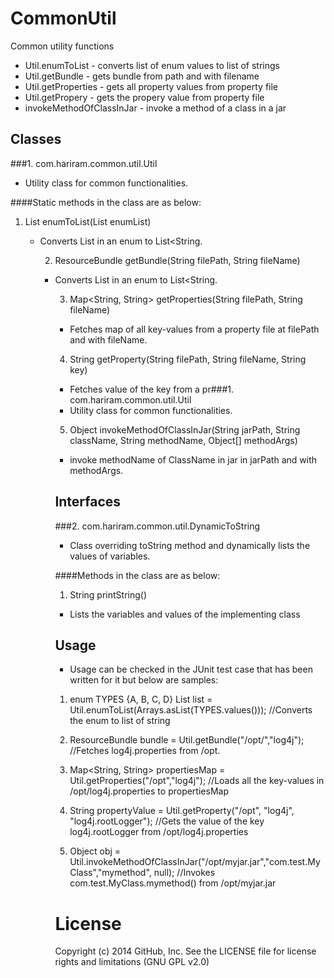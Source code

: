 CommonUtil
==========

Common utility functions
- Util.enumToList - converts list of enum values to list of strings
- Util.getBundle - gets bundle from path and with filename
- Util.getProperties - gets all property values from property file
- Util.getPropery - gets the propery value from property file
- invokeMethodOfClassInJar - invoke a method of a class in a jar

Classes
----------
###1. com.hariram.common.util.Util
  - Utility class for common functionalities.
 
####Static methods in the class are as below:

1. List<String> enumToList(List<Object> enumList)
  - Converts List<Object> in an enum to List<String.
 
2. ResourceBundle getBundle(String filePath, String fileName)
  - Converts List<Object> in an enum to List<String.
 
3. Map<String, String> getProperties(String filePath, String fileName)
  - Fetches map of all key-values from a property file at filePath and with fileName.
 
4. String getProperty(String filePath, String fileName, String key)
  - Fetches value of the key from a pr###1. com.hariram.common.util.Util
  - Utility class for common functionalities.
 
5. Object invokeMethodOfClassInJar(String jarPath, String className, String methodName, Object[] methodArgs)
  - invoke methodName of ClassName in jar in jarPath and with methodArgs.

Interfaces
----------
   
###2. com.hariram.common.util.DynamicToString
 - Class overriding toString method and dynamically lists the values of variables.
 
####Methods in the class are as below:

1. String printString()
  - Lists the variables and values of the implementing class
   
Usage
----------
- Usage can be checked in the JUnit test case that has been written for it but below are samples:

1. enum TYPES {A, B, C, D} 
List<String> list = Util.enumToList(Arrays.asList(TYPES.values()));
   //Converts the enum to list of string

2. ResourceBundle bundle = Util.getBundle("/opt/","log4j"); 
   //Fetches log4j.properties from /opt.
   
3. Map<String, String> propertiesMap = Util.getProperties("/opt","log4j");
   //Loads all the key-values in /opt/log4j.properties to propertiesMap

4. String propertyValue = Util.getProperty("/opt", "log4j", "log4j.rootLogger");
   //Gets the value of the key log4j.rootLogger from /opt/log4j.properties
   
5. Object obj = Util.invokeMethodOfClassInJar("/opt/myjar.jar","com.test.MyClass","mymethod", null);
   //Invokes com.test.MyClass.mymethod() from /opt/myjar.jar

License
==========
Copyright (c) 2014 GitHub, Inc. See the LICENSE file for license rights and limitations (GNU GPL v2.0)